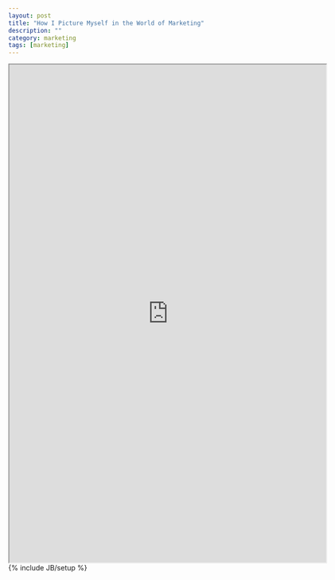 ```yaml
---
layout: post
title: "How I Picture Myself in the World of Marketing"
description: ""
category: marketing
tags: [marketing]
---
```

<iframe style="display: block;margin-left: auto;margin-right: auto;text-align:center;" id="iframe_container" src="https://docs.google.com/document/d/1WAa7ZA-b1s2YHch7jya3h3p-gNELrAiR8gMdllHkszA/pub?embedded=true#grid" width="637" height="1000" frameborder="5"></iframe>
{% include JB/setup %}
